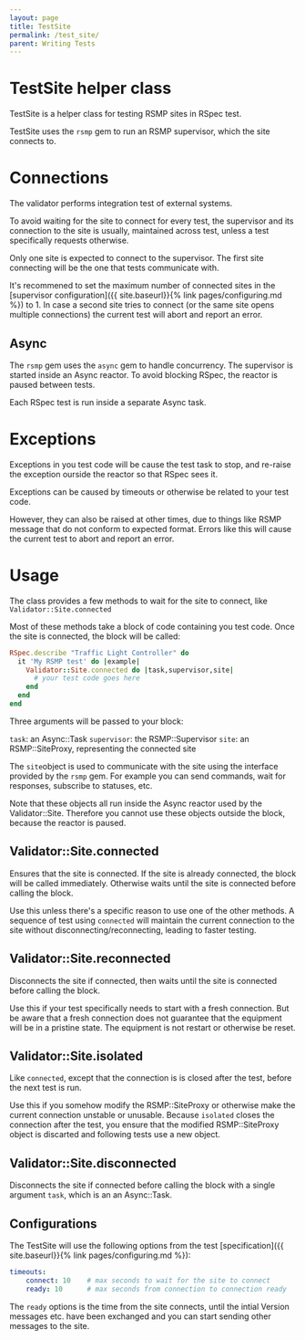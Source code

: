 ```yaml
---
layout: page
title: TestSite
permalink: /test_site/
parent: Writing Tests
---
```


# TestSite helper class

TestSite is a helper class for testing RSMP sites in RSpec test.

TestSite uses the `rsmp` gem to run an RSMP supervisor, which the site connects to.

# Connections
The validator performs integration test of external systems.

To avoid waiting for the site to connect for every test, the supervisor and its connection to the site is usually, maintained across test, unless a test specifically requests otherwise.

Only one site is expected to connect to the supervisor. The first
site connecting will be the one that tests communicate with.

It's recommened to set the maximum number of connected sites in the [supervisor configuration]({{ site.baseurl}}{% link pages/configuring.md %}) to 1. In case a second site tries to connect (or the same site opens multiple connections) the current test will abort and report an error.

## Async
The `rsmp` gem uses the `async` gem to handle concurrency. The supervisor is started inside an Async reactor. To avoid blocking RSpec, the reactor is paused between tests. 

Each RSpec test is run inside a separate Async task.

# Exceptions
Exceptions in you test code will be cause the test task to stop,
and re-raise the exception ourside the reactor so that RSpec
sees it.

Exceptions can be caused by timeouts or otherwise be related to your test code.

However, they can also be raised at other times, due to things like RSMP message that do not conform to expected format. Errors like this will cause the current test to abort and report an error.

# Usage
The class provides a few methods to wait for the site to connect, like `Validator::Site.connected`

Most of these methods take a block of code containing you test code. Once the site is connected, the block will be called:

```ruby
RSpec.describe "Traffic Light Controller" do
  it 'My RSMP test' do |example|
    Validator::Site.connected do |task,supervisor,site|
      # your test code goes here
    end
  end
end
```

Three arguments will be passed to your block:

`task`: an Async::Task
`supervisor`: the RSMP::Supervisor
`site`: an RSMP::SiteProxy, representing the connected site

The `site`object is used to communicate with the site using the interface provided by the `rsmp` gem. For example you can send commands, wait for responses, subscribe to statuses, etc.

Note that these objects all run inside the Async reactor used by the Validator::Site. Therefore you cannot use these objects outside the block, because the reactor is paused.

## Validator::Site.connected
Ensures that the site is connected. If the site is already connected, the block will be called immediately. Otherwise waits until the site is connected before calling the block.

Use this unless there's a specific reason to use one of the other methods. A sequence of test using `connected` will  maintain the current connection to the site without disconnecting/reconnecting, leading to faster testing.

## Validator::Site.reconnected
Disconnects the site if connected, then waits until the site is connected before calling the block.

Use this if your test specifically needs to start with a fresh connection. But be aware that a fresh connection does not guarantee that the equipment will be in a pristine state. The equipment is not restart or otherwise be reset.

## Validator::Site.isolated
Like `connected`, except that the connection is is closed after the test, before the next test is run.

Use this if you somehow modify the RSMP::SiteProxy or otherwise make the current connection unstable or unusable. Because `isolated` closes the connection after the test, you ensure that the modified RSMP::SiteProxy object is discarted and following tests use a new object.

## Validator::Site.disconnected
Disconnects the site if connected before calling the block with a single argument `task`, which is an an Async::Task.

## Configurations
The TestSite will use the following options from the test [specification]({{ site.baseurl}}{% link pages/configuring.md %}):

```yaml
timeouts:
    connect: 10    # max seconds to wait for the site to connect
    ready: 10      # max seconds from connection to connection ready
```

The `ready` options is the time from the site connects, until the intial Version messages etc. have been exchanged and you can start sending other messages to the site.



